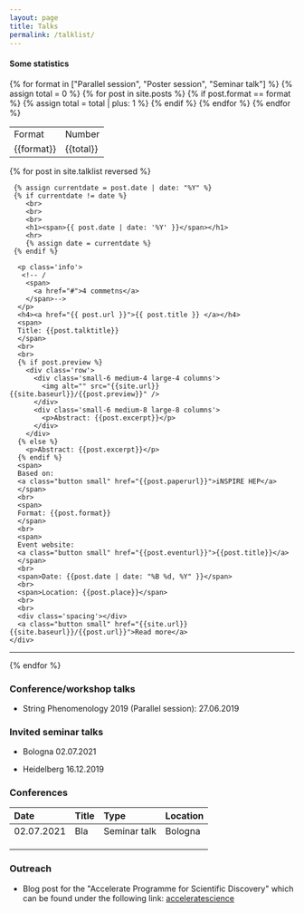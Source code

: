 ```yaml
---
layout: page
title: Talks
permalink: /talklist/
---
```




<div>
    <h4>Some statistics</h4>
        <table>
            <tr>
                <td>Format</td>
                <td>Number</td>
            </tr>
            {% for format in ["Parallel session", "Poster session", "Seminar talk"] %}
              {% assign total = 0 %}
                {% for post in site.posts %}
                   {% if post.format == format %}
                    {% assign total = total | plus: 1 %}
                   {% endif %}
                {% endfor %}
                <tr>
                  <td> {{format}} </td>
                  <td> {{total}} </td>
                </tr>
              {% endfor %}
        </table>
</div>

    

{%  for post in site.talklist reversed %}
  <div class='big mod modBlogPost no_bg'>
    <div class='content'>
    
     {% assign currentdate = post.date | date: "%Y" %}
     {% if currentdate != date %}
        <br>
        <br>
        <br>
        <h1><span>{{ post.date | date: '%Y' }}</span></h1>
        <hr>
        {% assign date = currentdate %} 
     {% endif %}

      <p class='info'>
       <!-- /
        <span>
          <a href="#">4 commetns</a>
        </span>-->
      </p>
      <h4><a href="{{ post.url }}">{{ post.title }} </a></h4>
      <span>
      Title: {{post.talktitle}}
      </span>
      <br>
      <br>
      {% if post.preview %}
        <div class='row'>
          <div class='small-6 medium-4 large-4 columns'>
            <img alt="" src="{{site.url}}{{site.baseurl}}/{{post.preview}}" />
          </div>
          <div class='small-6 medium-8 large-8 columns'>
            <p>Abstract: {{post.excerpt}}</p>
          </div>
        </div>
      {% else %}
        <p>Abstract: {{post.excerpt}}</p>
      {% endif %}
      <span>
      Based on:
      <a class="button small" href="{{post.paperurl}}">iNSPIRE HEP</a>
      </span>
      <br>
      <span>
      Format: {{post.format}}
      </span>
      <br>
      <span>
      Event website:
      <a class="button small" href="{{post.eventurl}}">{{post.title}}</a>
      </span>
      <br>
      <span>Date: {{post.date | date: "%B %d, %Y" }}</span>
      <br>
      <span>Location: {{post.place}}</span>
      <br>
      <br>
      <div class='spacing'></div>
      <a class="button small" href="{{site.url}}{{site.baseurl}}/{{post.url}}">Read more</a>
    </div>
  </div>
  <hr>
  <div class='two spacing'></div>
{% endfor %}


<div class='four spacing'></div>



### Conference/workshop talks

* String Phenomenology 2019 (Parallel session):  27.06.2019

### Invited seminar talks

* Bologna 02.07.2021

* Heidelberg 16.12.2019

### Conferences

| Date        | Title        | Type |   Location   |
|:-------------|:------------------|:------|:------|
| 02.07.2021       | Bla  | Seminar talk | Bologna |
|  |    |   |    |
|           |     |   |     |
|           |  |   |    |

### Outreach

* Blog post for the "Accelerate Programme for Scientific Discovery" which can be found under the following link: [acceleratescience](https://acceleratescience.github.io//2021/07/08/Andreas-Schachner-ML-for-string-theory) 
